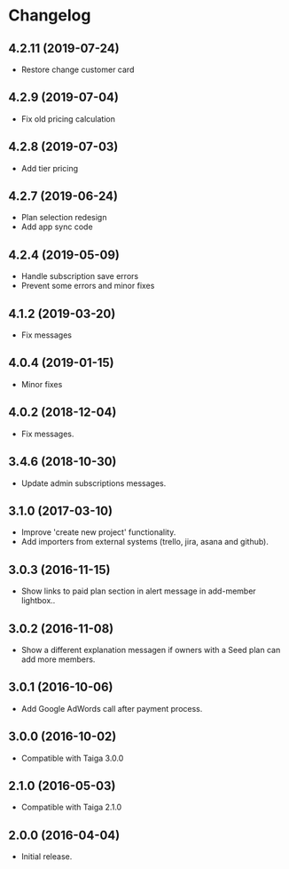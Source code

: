 # Changelog #

## 4.2.11 (2019-07-24)
- Restore change customer card

## 4.2.9 (2019-07-04)
- Fix old pricing calculation

## 4.2.8 (2019-07-03)
- Add tier pricing

## 4.2.7 (2019-06-24)
- Plan selection redesign
- Add app sync code

## 4.2.4 (2019-05-09)
- Handle subscription save errors
- Prevent some errors and minor fixes

## 4.1.2 (2019-03-20)
- Fix messages

## 4.0.4 (2019-01-15)
- Minor fixes

## 4.0.2 (2018-12-04)
- Fix messages.

## 3.4.6 (2018-10-30)
- Update admin subscriptions messages.

## 3.1.0 (2017-03-10)
- Improve 'create new project' functionality.
- Add importers from external systems (trello, jira, asana and github).


## 3.0.3 (2016-11-15)
- Show links to paid plan section in alert message in add-member lightbox..


## 3.0.2 (2016-11-08)
- Show a different explanation messagen if owners with a Seed plan can add more members.


## 3.0.1 (2016-10-06)
- Add Google AdWords call after payment process.


## 3.0.0 (2016-10-02)
- Compatible with Taiga 3.0.0


## 2.1.0 (2016-05-03)
- Compatible with Taiga 2.1.0


## 2.0.0 (2016-04-04)
- Initial release.
